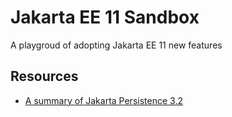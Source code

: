 # Jakarta EE 11 Sandbox
A playgroud of adopting Jakarta EE 11 new features


## Resources
* [A summary of Jakarta Persistence 3.2](https://in.relation.to/2024/04/01/jakarta-persistence-3/)
